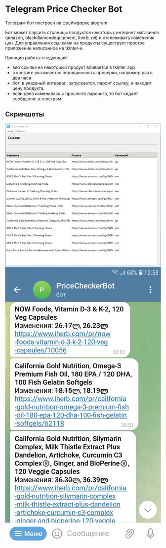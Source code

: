 # Telegram Price Checker Bot

Телеграм бот построен на фреймфорке aiogram.

Бот может парсить страницы продуктов некоторых интернет магазинов (amazon, blackdiamondequipment, iherb, rei) и отслеживать изменения цен. Для управления ссылками на продукты существует простое приложение написанное на tkinter-е.

Принцип работы следующий:
* веб ссылка на некоторый продукт вбивается в tkinter app
* в конфиге указывается периодичность проверки, например раз в два часа
* бот, в указаный интервал, запускается, парсит ссылку, и находит цену продукта. 
* если цена изменилась с прошлого парсинга, то бот кидает сообщение в телеграм

## Скриншоты

![Screenshot_1](/screenshots/windows_app.png)
![Screenshot_1](/screenshots/Screenshot_20230921-125834_Telegram.jpg)
